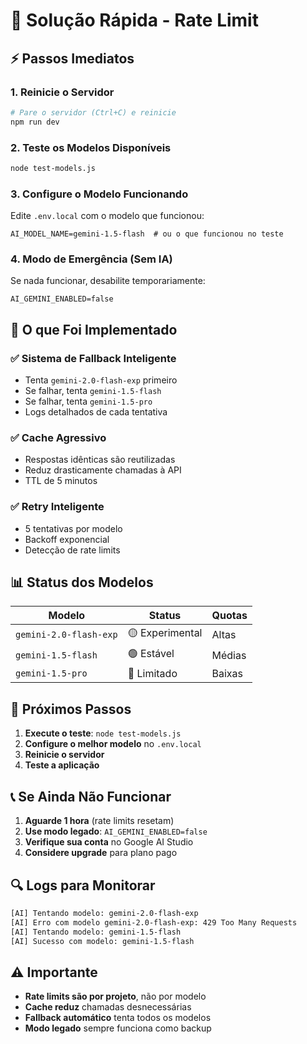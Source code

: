 # 🚨 Solução Rápida - Rate Limit

## ⚡ Passos Imediatos

### 1. **Reinicie o Servidor**
```bash
# Pare o servidor (Ctrl+C) e reinicie
npm run dev
```

### 2. **Teste os Modelos Disponíveis**
```bash
node test-models.js
```

### 3. **Configure o Modelo Funcionando**
Edite `.env.local` com o modelo que funcionou:
```env
AI_MODEL_NAME=gemini-1.5-flash  # ou o que funcionou no teste
```

### 4. **Modo de Emergência (Sem IA)**
Se nada funcionar, desabilite temporariamente:
```env
AI_GEMINI_ENABLED=false
```

## 🔧 O que Foi Implementado

### ✅ **Sistema de Fallback Inteligente**
- Tenta `gemini-2.0-flash-exp` primeiro
- Se falhar, tenta `gemini-1.5-flash`
- Se falhar, tenta `gemini-1.5-pro`
- Logs detalhados de cada tentativa

### ✅ **Cache Agressivo**
- Respostas idênticas são reutilizadas
- Reduz drasticamente chamadas à API
- TTL de 5 minutos

### ✅ **Retry Inteligente**
- 5 tentativas por modelo
- Backoff exponencial
- Detecção de rate limits

## 📊 Status dos Modelos

| Modelo | Status | Quotas |
|--------|--------|--------|
| `gemini-2.0-flash-exp` | 🟡 Experimental | Altas |
| `gemini-1.5-flash` | 🟢 Estável | Médias |
| `gemini-1.5-pro` | 🔴 Limitado | Baixas |

## 🚀 Próximos Passos

1. **Execute o teste**: `node test-models.js`
2. **Configure o melhor modelo** no `.env.local`
3. **Reinicie o servidor**
4. **Teste a aplicação**

## 📞 Se Ainda Não Funcionar

1. **Aguarde 1 hora** (rate limits resetam)
2. **Use modo legado**: `AI_GEMINI_ENABLED=false`
3. **Verifique sua conta** no Google AI Studio
4. **Considere upgrade** para plano pago

## 🔍 Logs para Monitorar

```bash
[AI] Tentando modelo: gemini-2.0-flash-exp
[AI] Erro com modelo gemini-2.0-flash-exp: 429 Too Many Requests
[AI] Tentando modelo: gemini-1.5-flash
[AI] Sucesso com modelo: gemini-1.5-flash
```

## ⚠️ Importante

- **Rate limits são por projeto**, não por modelo
- **Cache reduz** chamadas desnecessárias
- **Fallback automático** tenta todos os modelos
- **Modo legado** sempre funciona como backup
